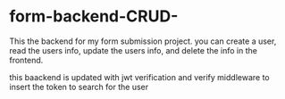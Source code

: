 # form-backend-CRUD-

This the backend for my form submission project. you can create a user, read the users info, update the users info, and delete the info in the frontend.

this baackend is updated with jwt verification and verify middleware to insert the token to search for the user 
